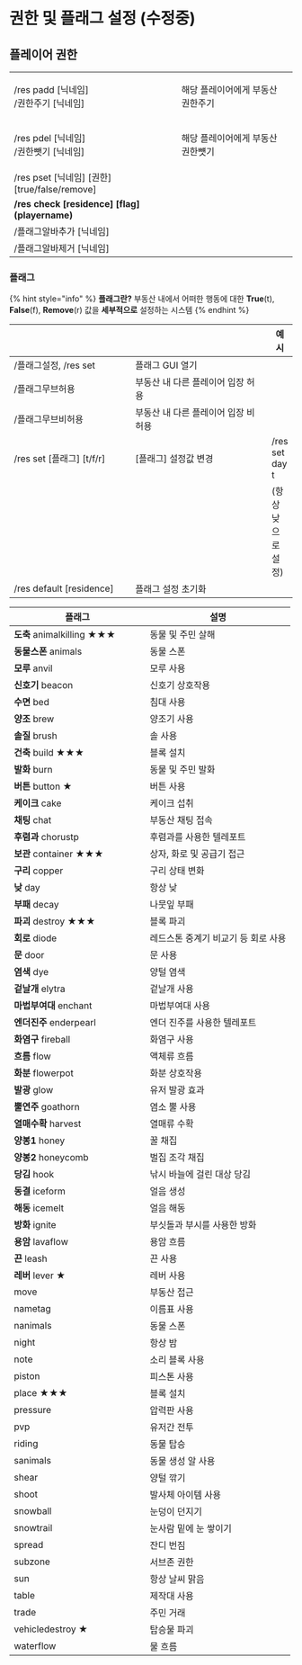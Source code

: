 # 권한 및 플래그 설정 (수정중)

## 플레이어 권한

|                                                   |                    |   |
| ------------------------------------------------- | ------------------ | - |
| <p>/res padd [닉네임]<br>/권한주기 [닉네임]</p>             | 해당 플레이어에게 부동산 권한주기 |   |
| <p>/res pdel [닉네임]<br>/권한뺏기 [닉네임]</p>             | 해당 플레이어에게 부동산 권한뻇기 |   |
| /res pset \[닉네임] \[권한] \[true/false/remove]       |                    |   |
| **/res check \[residence] \[flag] (playername)**  |                    |   |
| /플래그알바추가 \[닉네임]                                   |                    |   |
| /플래그알바제거 \[닉네임]                                   |                    |   |

### 플래그

{% hint style="info" %}
**플래그란?** 부동산 내에서 어떠한 행동에 대한 **True**(t), **False**(f), **Remove**(r) 값을 **세부적으로** 설정하는 시스템
{% endhint %}

<table data-header-hidden><thead><tr><th width="243.33333333333331"></th><th width="303"></th><th>예시</th></tr></thead><tbody><tr><td>/플래그설정, /res set</td><td>플래그 GUI 열기</td><td></td></tr><tr><td>/플래그무브허용</td><td>부동산 내 다른 플레이어 입장 허용</td><td>​</td></tr><tr><td>/플래그무브비허용</td><td>부동산 내 다른 플레이어 입장 비허용</td><td>​</td></tr><tr><td>/res set [플래그] [t/f/r]</td><td>[플래그] 설정값 변경</td><td>/res set day t</td></tr><tr><td></td><td>​</td><td>​(항상 낮으로 설정)</td></tr><tr><td>/res default [residence]</td><td>플래그 설정 초기화</td><td></td></tr></tbody></table>

<table><thead><tr><th width="226">플래그</th><th>설명</th></tr></thead><tbody><tr><td><strong>도축</strong> animalkilling ★★★</td><td>동물 및 주민 살해</td></tr><tr><td><strong>동물스폰</strong> animals</td><td>동물 스폰</td></tr><tr><td><strong>모루</strong> anvil</td><td>모루 사용</td></tr><tr><td><strong>신호기</strong> beacon</td><td>신호기 상호작용</td></tr><tr><td><strong>수면</strong> bed</td><td>침대 사용</td></tr><tr><td><strong>양조</strong> brew</td><td>양조기 사용</td></tr><tr><td><strong>솔질</strong> brush</td><td>솔 사용</td></tr><tr><td><strong>건축</strong> build ★★★</td><td>블록 설치</td></tr><tr><td><strong>발화</strong> burn</td><td>동물 및 주민 발화</td></tr><tr><td><strong>버튼</strong> button ★</td><td>버튼 사용</td></tr><tr><td><strong>케이크</strong> cake</td><td>케이크 섭취</td></tr><tr><td><strong>채팅</strong> chat</td><td>부동산 채팅 접속</td></tr><tr><td><strong>후렴과</strong> chorustp</td><td>후렴과를 사용한 텔레포트</td></tr><tr><td><strong>보관</strong> container ★★★</td><td>상자, 화로 및 공급기 접근</td></tr><tr><td><strong>구리</strong> copper</td><td>구리 상태 변화</td></tr><tr><td><strong>낮</strong> day</td><td>항상 낮</td></tr><tr><td><strong>부패</strong> decay</td><td>나뭇잎 부패</td></tr><tr><td><strong>파괴</strong> destroy ★★★</td><td>블록 파괴</td></tr><tr><td><strong>회로</strong> diode</td><td>레드스톤 중계기 비교기 등 회로 사용</td></tr><tr><td><strong>문</strong> door</td><td>문 사용</td></tr><tr><td><strong>염색</strong> dye</td><td>양털 염색</td></tr><tr><td><strong>겉날개</strong> elytra</td><td>겉날개 사용</td></tr><tr><td><strong>마법부여대</strong> enchant</td><td>마법부여대 사용</td></tr><tr><td><strong>엔더진주</strong> enderpearl</td><td>엔더 진주를 사용한 텔레포트</td></tr><tr><td><strong>화염구</strong> fireball</td><td>화염구 사용</td></tr><tr><td><strong>흐름</strong> flow</td><td>액체류 흐름</td></tr><tr><td><strong>화분</strong> flowerpot</td><td>화분 상호작용</td></tr><tr><td><strong>발광</strong> glow</td><td>유저 발광 효과</td></tr><tr><td><strong>뿔연주</strong> goathorn</td><td>염소 뿔 사용</td></tr><tr><td><strong>열매수확</strong> harvest</td><td>열매류 수확</td></tr><tr><td><strong>양봉1</strong> honey</td><td>꿀 채집</td></tr><tr><td><strong>양봉2</strong> honeycomb</td><td>벌집 조각 채집</td></tr><tr><td><strong>당김</strong> hook</td><td>낚시 바늘에 걸린 대상 당김</td></tr><tr><td><strong>동결</strong> iceform</td><td>얼음 생성</td></tr><tr><td><strong>해동</strong> icemelt</td><td>얼음 해동</td></tr><tr><td><strong>방화</strong> ignite</td><td>부싯돌과 부시를 사용한 방화</td></tr><tr><td><strong>용암</strong> lavaflow</td><td>용암 흐름</td></tr><tr><td><strong>끈</strong> leash</td><td>끈 사용</td></tr><tr><td><strong>레버</strong> lever ★</td><td>레버 사용</td></tr><tr><td>move</td><td>부동산 접근</td></tr><tr><td>nametag</td><td>이름표 사용</td></tr><tr><td>nanimals</td><td>동물 스폰</td></tr><tr><td>night</td><td>항상 밤</td></tr><tr><td>note</td><td>소리 블록 사용</td></tr><tr><td>piston</td><td>피스톤 사용</td></tr><tr><td>place ★★★</td><td>블록 설치</td></tr><tr><td>pressure</td><td>압력판 사용</td></tr><tr><td>pvp</td><td>유저간 전투</td></tr><tr><td>riding</td><td>동물 탑승</td></tr><tr><td>sanimals</td><td>동물 생성 알 사용</td></tr><tr><td>shear</td><td>양털 깎기</td></tr><tr><td>shoot</td><td>발사체 아이템 사용</td></tr><tr><td>snowball</td><td>눈덩이 던지기</td></tr><tr><td>snowtrail</td><td>눈사람 밑에 눈 쌓이기</td></tr><tr><td>spread</td><td>잔디 번짐</td></tr><tr><td>subzone</td><td>서브존 권한</td></tr><tr><td>sun</td><td>항상 날씨 맑음</td></tr><tr><td>table</td><td>제작대 사용</td></tr><tr><td>trade</td><td>주민 거래</td></tr><tr><td>vehicledestroy ★</td><td>탑승물 파괴</td></tr><tr><td>waterflow</td><td>물 흐름</td></tr></tbody></table>
